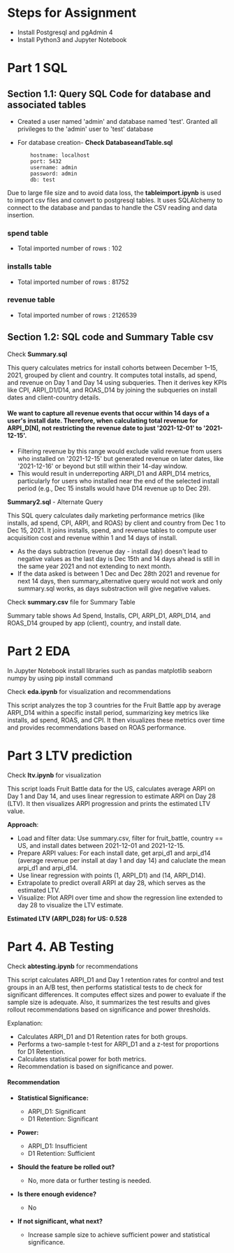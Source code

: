 # Steps for Assignment
- Install Postgresql and pgAdmin 4
- Install Python3 and Jupyter Notebook
# Part 1 SQL
## Section 1.1: Query SQL Code for database and associated tables
- Created a user named 'admin' and database named 'test'. Granted all privileges to the 'admin' user to 'test' database
- For database creation- **Check DatabaseandTable.sql**

          hostname: localhost
          port: 5432
          username: admin
          password: admin
          db: test

Due to large file size and to avoid data loss, the **tableimport.ipynb** is used to import csv files and 
convert to postgresql tables. It uses SQLAlchemy to connect to the database and pandas to handle the CSV reading and data insertion.

### spend table
- Total imported number of rows : 102

### installs table

- Total imported number of rows : 81752 
### revenue table

- Total imported number of rows : 2126539
  
## Section 1.2: SQL code and Summary Table csv


Check **Summary.sql**

This query calculates metrics for install cohorts between December 1–15, 2021, grouped by client and country. It computes total installs, ad spend, and revenue on Day 1 and Day 14 using subqueries. Then it derives key KPIs like CPI, ARPI_D1/D14, and ROAS_D14 by joining the subqueries on install dates and client-country details.

#### We want to capture all revenue events that occur within 14 days of a user's install date. Therefore, when calculating total revenue for ARPI_D[N], not restricting the revenue date to just '2021-12-01' to '2021-12-15'.
- Filtering revenue by this range would exclude valid revenue from users who installed on '2021-12-15' but generated revenue on later dates, like '2021-12-16' or beyond but still within their 14-day window.
- This would result in underreporting ARPI_D1 and ARPI_D14 metrics, particularly for users who installed near the end of the selected install period (e.g., Dec 15 installs would have D14 revenue up to Dec 29).

**Summary2.sql**  - Alternate Query

This SQL query calculates daily marketing performance metrics (like installs, ad spend, CPI, ARPI, and ROAS) by client and country from Dec 1 to Dec 15, 2021. It joins installs, spend, and revenue tables to compute user acquisition cost and revenue within 1 and 14 days of install.

- As the days subtraction (revenue day - install day) doesn't lead to negative values  as the last day is Dec 15th and 14 days ahead is still in the same year 2021 and not extending to next month. 
- If the data asked is between 1 Dec and Dec 28th 2021 and revenue for next 14 days, then summary_alternative query would not work and only summary.sql works, as days substraction will give negative values.


Check **summary.csv** file for Summary Table

 Summary table shows Ad Spend, Installs, CPI, ARPI_D1, ARPI_D14, and ROAS_D14 grouped by app (client), country, and install date.

# Part 2 EDA
In Jupyter Notebook install libraries such as pandas matplotlib seaborn numpy by using pip install command

Check **eda.ipynb** for visualization and recommendations

This script analyzes the top 3 countries for the Fruit Battle app by average ARPI_D14 within a specific install period, summarizing key metrics like installs, ad spend, ROAS, and CPI. It then visualizes these metrics over time and provides recommendations based on ROAS performance.

# Part 3 LTV prediction

Check **ltv.ipynb** for visualization

This script loads Fruit Battle data for the US, calculates average ARPI on Day 1 and Day 14, and uses linear regression to estimate ARPI on Day 28 (LTV). It then visualizes ARPI progression and prints the estimated LTV value.

**Approach**:
- Load and filter data: Use summary.csv, filter for fruit_battle, country == US, and install dates between 2021-12-01 and 2021-12-15.
- Prepare ARPI values: For each install date, get arpi_d1 and arpi_d14 (average revenue per install at day 1 and day 14) and caluclate the mean arpi_d1 and arpi_d14.
- Use linear regression with points (1, ARPI_D1) and (14, ARPI_D14). 
- Extrapolate to predict overall ARPI at day 28, which serves as the estimated LTV.
- Visualize: Plot ARPI over time and show the regression line extended to day 28 to visualize the LTV estimate.

 **Estimated LTV (ARPI_D28) for US: 0.528**

# Part 4. AB Testing

Check **abtesting.ipynb** for recommendations

This script calculates ARPI_D1 and Day 1 retention rates for control and test groups in an A/B test, then performs statistical tests to de check for significant differences. It computes effect sizes and power to evaluate if the sample size is adequate. Also, it summarizes the test results and gives rollout recommendations based on significance and power thresholds.

Explanation:
- Calculates ARPI_D1 and D1 Retention rates for both groups.
- Performs a two-sample t-test for ARPI_D1 and a z-test for proportions for D1 Retention.
- Calculates statistical power for both metrics.
- Recommendation is based on significance and power.

#### Recommendation

- **Statistical Significance:**
    - ARPI_D1: Significant
    - D1 Retention: Significant
- **Power:**
    - ARPI_D1: Insufficient
    - D1 Retention: Sufficient

- **Should the feature be rolled out?**
    -  No, more data or further testing is needed.

- **Is there enough evidence?**
    - No

- **If not significant, what next?**
    - Increase sample size to achieve sufficient power and statistical significance.
